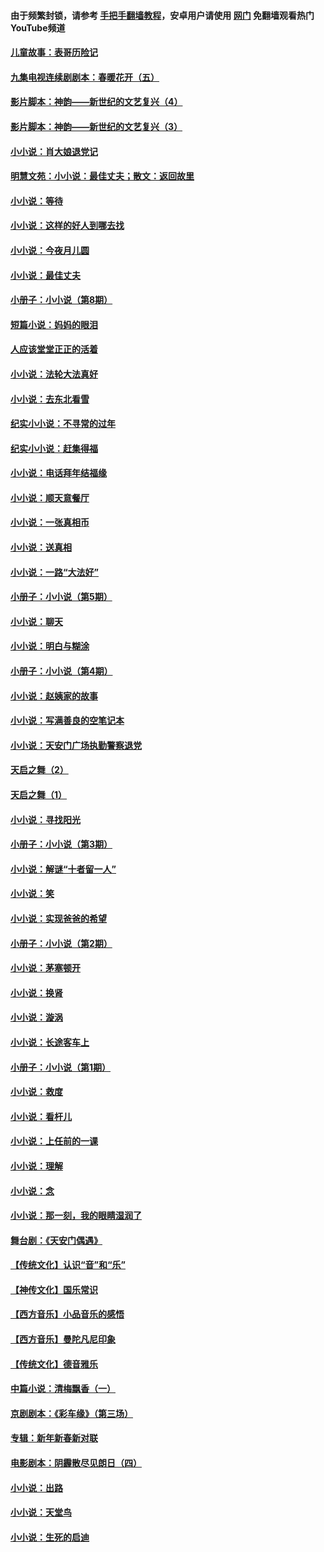 #### 由于频繁封锁，请参考 [手把手翻墙教程](https://github.com/gfw-breaker/guides/wiki/)，安卓用户请使用 [网门](https://github.com/gfw-breaker/nogfw/blob/master/dl.md?t=06110301) 免翻墙观看热门YouTube频道 

#### [儿童故事：表哥历险记](../pages/328/383535.md?t=06110301) 

#### [九集电视连续剧剧本：春暖花开（五）](../pages/328/275919.md?t=06110301) 

#### [影片脚本：神韵——新世纪的文艺复兴（4）](../pages/328/266089.md?t=06110301) 

#### [影片脚本：神韵——新世纪的文艺复兴（3）](../pages/328/266087.md?t=06110301) 

#### [小小说：肖大娘退党记](../pages/328/239807.md?t=06110301) 

#### [明慧文苑：小小说：最佳丈夫；散文：返回故里](../pages/328/3439.md?t=06110301) 

#### [小小说：等待](../pages/328/223927.md?t=06110301) 

#### [小小说：这样的好人到哪去找](../pages/328/209396.md?t=06110301) 

#### [小小说：今夜月儿圆](../pages/328/193588.md?t=06110301) 

#### [小小说：最佳丈夫](../pages/328/190938.md?t=06110301) 

#### [小册子：小小说（第8期）](../pages/328/188202.md?t=06110301) 

#### [短篇小说：妈妈的眼泪](../pages/328/187712.md?t=06110301) 

#### [人应该堂堂正正的活着](../pages/328/182430.md?t=06110301) 

#### [小小说：法轮大法真好](../pages/328/174669.md?t=06110301) 

#### [小小说：去东北看雪](../pages/328/173882.md?t=06110301) 

#### [纪实小小说：不寻常的过年](../pages/328/173187.md?t=06110301) 

#### [纪实小小说：赶集得福](../pages/328/172652.md?t=06110301) 

#### [小小说：电话拜年结福缘](../pages/328/172533.md?t=06110301) 

#### [小小说：顺天意餐厅](../pages/328/170182.md?t=06110301) 

#### [小小说：一张真相币](../pages/328/169410.md?t=06110301) 

#### [小小说：送真相](../pages/328/166713.md?t=06110301) 

#### [小小说：一路“大法好”](../pages/328/162016.md?t=06110301) 

#### [小册子：小小说（第5期）](../pages/328/161131.md?t=06110301) 

#### [小小说：聊天](../pages/328/159640.md?t=06110301) 

#### [小小说：明白与糊涂](../pages/328/158101.md?t=06110301) 

#### [小册子：小小说（第4期）](../pages/328/158006.md?t=06110301) 

#### [小小说：赵姨家的故事](../pages/328/157843.md?t=06110301) 

#### [小小说：写满善良的空笔记本](../pages/328/157382.md?t=06110301) 

#### [小小说：天安门广场执勤警察退党](../pages/328/156982.md?t=06110301) 

#### [天启之舞（2）](../pages/328/153440.md?t=06110301) 

#### [天启之舞（1）](../pages/328/153439.md?t=06110301) 

#### [小小说：寻找阳光](../pages/328/153065.md?t=06110301) 

#### [小册子：小小说（第3期）](../pages/328/151715.md?t=06110301) 

#### [小小说：解谜“十者留一人”](../pages/328/148967.md?t=06110301) 

#### [小小说：笑](../pages/328/148905.md?t=06110301) 

#### [小小说：实现爸爸的希望](../pages/328/148096.md?t=06110301) 

#### [小册子：小小说（第2期）](../pages/328/147214.md?t=06110301) 

#### [小小说：茅塞顿开](../pages/328/147030.md?t=06110301) 

#### [小小说：换肾](../pages/328/146770.md?t=06110301) 

#### [小小说：漩涡](../pages/328/146683.md?t=06110301) 

#### [小小说：长途客车上](../pages/328/145076.md?t=06110301) 

#### [小册子：小小说（第1期）](../pages/328/143963.md?t=06110301) 

#### [小小说：救度](../pages/328/143927.md?t=06110301) 

#### [小小说：看杆儿](../pages/328/142137.md?t=06110301) 

#### [小小说：上任前的一课](../pages/328/140808.md?t=06110301) 

#### [小小说：理解](../pages/328/140476.md?t=06110301) 

#### [小小说：念](../pages/328/139513.md?t=06110301) 

#### [小小说：那一刻，我的眼睛湿润了](../pages/328/138476.md?t=06110301) 

#### [舞台剧：《天安门偶遇》](../pages/328/117155.md?t=06110301) 

#### [【传统文化】认识“音”和“乐”](../pages/328/108667.md?t=06110301) 

#### [【神传文化】国乐常识](../pages/328/104225.md?t=06110301) 

#### [【西方音乐】小品音乐的感悟](../pages/328/102924.md?t=06110301) 

#### [【西方音乐】曼陀凡尼印象](../pages/328/102922.md?t=06110301) 

#### [【传统文化】德音雅乐](../pages/328/102923.md?t=06110301) 

#### [中篇小说：清梅飘香（一）](../pages/328/101058.md?t=06110301) 

#### [京剧剧本：《彩车缘》（第三场）](../pages/328/96434.md?t=06110301) 

#### [专辑：新年新春新对联](../pages/328/94991.md?t=06110301) 

#### [电影剧本：阴霾散尽见朗日（四）](../pages/328/87081.md?t=06110301) 

#### [小小说：出路](../pages/328/84848.md?t=06110301) 

#### [小小说：天堂鸟](../pages/328/83084.md?t=06110301) 

#### [小小说：生死的启迪](../pages/328/70977.md?t=06110301) 

